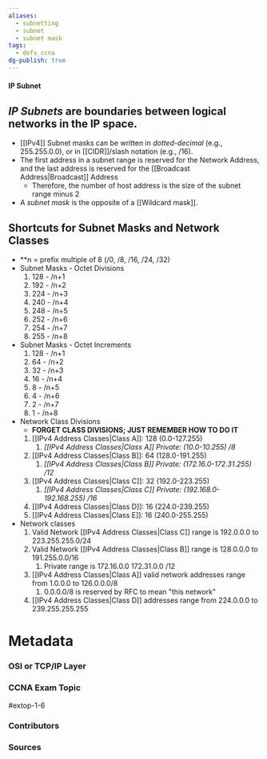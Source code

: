 ```yaml
---
aliases:
  - subnetting
  - subnet
  - subnet mask
tags:
  - defs_ccna
dg-publish: true
---
```

#### IP Subnet
*IP Subnets* are boundaries between logical networks in the IP space.
- 
- [[IPv4]] Subnet masks can be written in *dotted-decimal* (e.g., 255.255.0.0), or in [[CIDR]]/slash notation (e.g., /16).
- The first address in a subnet range is reserved for the Network Address, and the last address is reserved for the [[Broadcast Address|Broadcast]] Address
	- Therefore, the number of host address is the size of the subnet range minus 2
- A *subnet mask* is the opposite of a [[Wildcard mask]]. 

## Shortcuts for Subnet Masks and Network Classes
- **n = prefix multiple of 8 (/0, /8, /16, /24, /32)
- Subnet Masks - Octet Divisions
	1. 128 - /n+1
	2. 192 - /n+2
	3. 224 - /n+3
	4. 240 - /n+4
	5. 248 - /n+5
	6. 252 - /n+6
	7. 254 - /n+7
	8. 255 - /n+8
- Subnet Masks - Octet Increments
	1. 128 - /n+1
	2. 64 - /n+2
	3. 32 - /n+3
	4. 16 - /n+4
	5. 8 - /n+5
	6. 4 - /n+6
	7. 2 - /n+7
	8. 1 - /n+8
- Network Class Divisions
	- **FORGET CLASS DIVISIONS; JUST REMEMBER HOW TO DO IT**
	1. [[IPv4 Address Classes|Class A]]: 128 (0.0-127.255)
		1. *[[IPv4 Address Classes|Class A]] Private: (10.0-10.255) /8*
	2. [[IPv4 Address Classes|Class B]]: 64 (128.0-191.255)
		1. *[[IPv4 Address Classes|Class B]] Private: (172.16.0-172.31.255) /12*
	3. [[IPv4 Address Classes|Class C]]: 32 (192.0-223.255)
		1. *[[IPv4 Address Classes|Class C]] Private: (192.168.0-192.168.255) /16*
	4. [[IPv4 Address Classes|Class D]]: 16 (224.0-239.255)
	5. [[IPv4 Address Classes|Class E]]: 16 (240.0-255.255)
- Network classes
	1. Valid Network [[IPv4 Address Classes|Class C]] range is 192.0.0.0 to 223.255.255.0/24
	2. Valid Network [[IPv4 Address Classes|Class B]] range is 128.0.0.0 to 191.255.0.0/16
		1. Private range is 172.16.0.0 172.31.0.0 /12
	3. [[IPv4 Address Classes|Class A]] valid network addresses range from 1.0.0.0 to 126.0.0.0/8
		1. 0.0.0.0/8 is reserved by RFC to mean "this network"
	4. [[IPv4 Address Classes|Class D]] addresses range from 224.0.0.0 to 239.255.255.255

# Metadata
### OSI or TCP/IP Layer

### CCNA Exam Topic
#extop-1-6
### Contributors

### Sources
